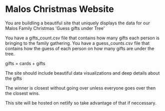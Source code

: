 # Malos Christmas Website

You are buildling a beautiful site that uniquely displays the data for our Malos Family Christmas 'Guess gifts under Tree'

You have a gifts_count.csv file that contains how many gifts each person is bringing to the family gathering.
You have a guess_counts.csv file that contains how the guess of each person on how many gifts are under the tree. 

gifts = cards + gifts 

The site should include beautiful data visualizations and deep details about the gifts

The winner is closest without going over unless everyone goes over then the closest wins. 

This site will be hosted on netlify so take advantage of that if neccessary. 